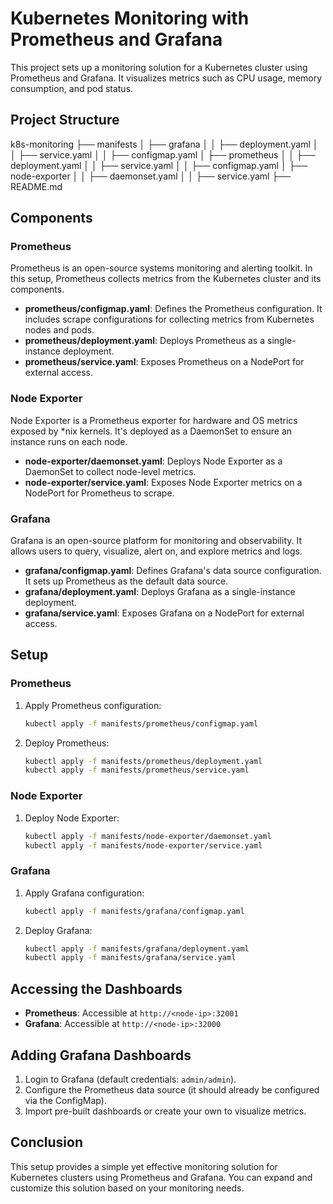 # Kubernetes Monitoring with Prometheus and Grafana

This project sets up a monitoring solution for a Kubernetes cluster using Prometheus and Grafana. It visualizes metrics such as CPU usage, memory consumption, and pod status.

## Project Structure

k8s-monitoring
├── manifests
│ ├── grafana
│ │ ├── deployment.yaml
│ │ ├── service.yaml
│ │ ├── configmap.yaml
│ ├── prometheus
│ │ ├── deployment.yaml
│ │ ├── service.yaml
│ │ ├── configmap.yaml
│ ├── node-exporter
│ │ ├── daemonset.yaml
│ │ ├── service.yaml
├── README.md

## Components

### Prometheus

Prometheus is an open-source systems monitoring and alerting toolkit. In this setup, Prometheus collects metrics from the Kubernetes cluster and its components.

- **prometheus/configmap.yaml**: Defines the Prometheus configuration. It includes scrape configurations for collecting metrics from Kubernetes nodes and pods.
- **prometheus/deployment.yaml**: Deploys Prometheus as a single-instance deployment.
- **prometheus/service.yaml**: Exposes Prometheus on a NodePort for external access.

### Node Exporter

Node Exporter is a Prometheus exporter for hardware and OS metrics exposed by *nix kernels. It's deployed as a DaemonSet to ensure an instance runs on each node.

- **node-exporter/daemonset.yaml**: Deploys Node Exporter as a DaemonSet to collect node-level metrics.
- **node-exporter/service.yaml**: Exposes Node Exporter metrics on a NodePort for Prometheus to scrape.

### Grafana

Grafana is an open-source platform for monitoring and observability. It allows users to query, visualize, alert on, and explore metrics and logs.

- **grafana/configmap.yaml**: Defines Grafana's data source configuration. It sets up Prometheus as the default data source.
- **grafana/deployment.yaml**: Deploys Grafana as a single-instance deployment.
- **grafana/service.yaml**: Exposes Grafana on a NodePort for external access.

## Setup

### Prometheus

1. Apply Prometheus configuration:
    ```sh
    kubectl apply -f manifests/prometheus/configmap.yaml
    ```

2. Deploy Prometheus:
    ```sh
    kubectl apply -f manifests/prometheus/deployment.yaml
    kubectl apply -f manifests/prometheus/service.yaml
    ```

### Node Exporter

1. Deploy Node Exporter:
    ```sh
    kubectl apply -f manifests/node-exporter/daemonset.yaml
    kubectl apply -f manifests/node-exporter/service.yaml
    ```

### Grafana

1. Apply Grafana configuration:
    ```sh
    kubectl apply -f manifests/grafana/configmap.yaml
    ```

2. Deploy Grafana:
    ```sh
    kubectl apply -f manifests/grafana/deployment.yaml
    kubectl apply -f manifests/grafana/service.yaml
    ```

## Accessing the Dashboards

- **Prometheus**: Accessible at `http://<node-ip>:32001`
- **Grafana**: Accessible at `http://<node-ip>:32000`

## Adding Grafana Dashboards

1. Login to Grafana (default credentials: `admin/admin`).
2. Configure the Prometheus data source (it should already be configured via the ConfigMap).
3. Import pre-built dashboards or create your own to visualize metrics.

## Conclusion

This setup provides a simple yet effective monitoring solution for Kubernetes clusters using Prometheus and Grafana. You can expand and customize this solution based on your monitoring needs.
